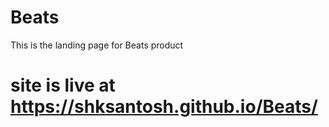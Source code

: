 # Beats
This is the landing page for Beats product
# site is live at https://shksantosh.github.io/Beats/

